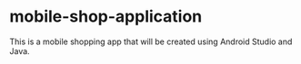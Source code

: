 # mobile-shop-application
This is a mobile shopping app that will be created using Android Studio and Java.
